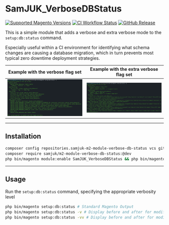 # SamJUK_VerboseDBStatus

[![Supported Magento Versions](https://img.shields.io/badge/magento-2.4.3%E2%80%932.4.7-orange.svg?logo=magento)](https://github.com/SamJUK/m2-module-verbose-db-status/actions/workflows/ci.yml) [![CI Workflow Status](https://github.com/samjuk/m2-module-verbose-db-status/actions/workflows/ci.yml/badge.svg)](https://github.com/SamJUK/m2-module-verbose-db-status/actions/workflows/ci.yml) [![GitHub Release](https://img.shields.io/github/v/release/SamJUK/m2-module-verbose-db-status?label=Latest%20Release&logo=github)](https://github.com/SamJUK/m2-module-verbose-db-status/releases)

This is a simple module that adds a verbose and extra verbose mode to the `setup:db:status` command. 

Especially useful within a CI environment for identifying what schema changes are causing a database migration, which in turn prevents most typical zero downtime deployment strategies.

Example with the verbose flag set | Example with the extra verbose flag set
--- | ---
![Example of the DB Status command with the verbose flag set](./.github/db-status-verbose.png) | ![Example of the DB Status command with the extra verbose flag set](./.github/db-status-extra-verbose.png)

---

## Installation

```bash
composer config repositories.samjuk-m2-module-verbose-db-status vcs git@github.com:SamJUK/m2-module-verbose-db-status.git
composer require samjuk/m2-module-verbose-db-status:@dev
php bin/magento module:enable SamJUK_VerboseDBStatus && php bin/magento cache:flush
```

---

## Usage

Run the `setup:db:status` command, specifying the appropriate verbosity level
```bash
php bin/magento setup:db:status # Standard Magento Output
php bin/magento setup:db:status -v # Display before and after for modified values
php bin/magento setup:db:status -vv # Display before and after for modified values, and raw data diff
```